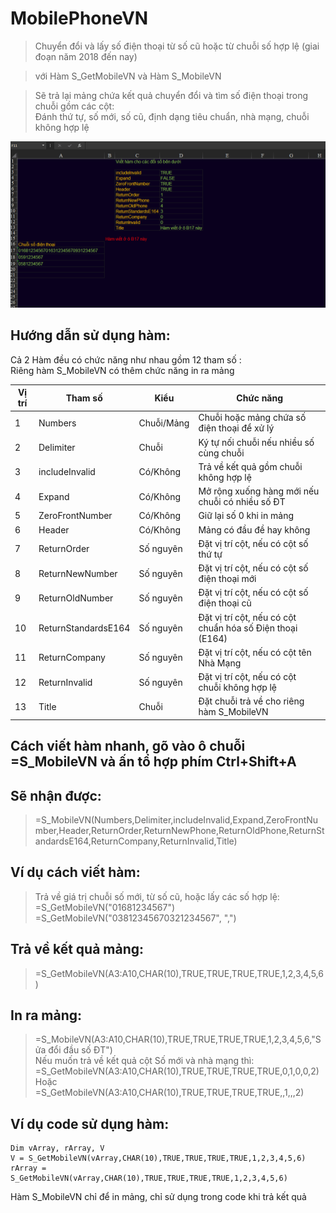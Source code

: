 # MobilePhoneVN
> Chuyển đổi và lấy số điện thoại từ số cũ hoặc từ chuỗi số hợp lệ (giai đoạn năm 2018 đến nay)
		
> với Hàm S_GetMobileVN và Hàm S_MobileVN				
				
> Sẽ trả lại mảng chứa kết quả chuyển đổi và tìm số điện thoại trong chuỗi gồm các cột: 				
Đánh thứ tự, số mới, số cũ, định dạng tiêu chuẩn, nhà mạng, chuỗi không hợp lệ


![Image](https://github.com/SanbiVN/MobilePhoneVN/blob/main/mobile_phone_VN.gif)
			
			
## Hướng dẫn sử dụng hàm:				
	
Cả 2 Hàm đều có chức năng như nhau gồm 12 tham số :			
Riêng hàm S_MobileVN có thêm chức năng in ra mảng	
	
Vị trí	|Tham số	|Kiểu	|Chức năng
------------ | -------------| -------------| -------------
1	|Numbers 	|Chuỗi/Mảng	|Chuỗi hoặc mảng chứa số điện thoại để xử lý
2	|Delimiter 	|Chuỗi	|Ký tự nối chuỗi nếu nhiều số cùng chuỗi
3	|includeInvalid 	|Có/Không	|Trả về kết quả gồm chuỗi không hợp lệ
4	|Expand 	|Có/Không	|Mở rộng xuống hàng mới nếu chuỗi có nhiều số ĐT
5	|ZeroFrontNumber 	|Có/Không	|Giữ lại số 0 khi in mảng
6	|Header 	|Có/Không	|Mảng có đầu đề hay không
7	|ReturnOrder 	|Số nguyên	|Đặt vị trí cột, nếu có cột số thứ tự
8	|ReturnNewNumber 	|Số nguyên	|Đặt vị trí cột, nếu có cột số điện thoại mới
9	|ReturnOldNumber 	|Số nguyên	|Đặt vị trí cột, nếu có cột số điện thoại cũ
10	|ReturnStandardsE164 	|Số nguyên	|Đặt vị trí cột, nếu có cột chuẩn hóa số Điện thoại (E164) 
11	|ReturnCompany 	|Số nguyên	|Đặt vị trí cột, nếu có cột tên Nhà Mạng
12	|ReturnInvalid 	|Số nguyên	|Đặt vị trí cột, nếu có cột chuỗi không hợp lệ
13	|Title 	|Chuỗi	|Đặt chuỗi trả về cho riêng hàm S_MobileVN
	
	
## Cách viết hàm nhanh, gõ vào ô chuỗi =S_MobileVN và ấn tổ hợp phím Ctrl+Shift+A			
## Sẽ nhận được: 
> =S_MobileVN(Numbers,Delimiter,includeInvalid,Expand,ZeroFrontNumber,Header,ReturnOrder,ReturnNewPhone,ReturnOldPhone,ReturnStandardsE164,ReturnCompany,ReturnInvalid,Title)			
				
## Ví dụ cách viết hàm:			
> Trả về giá trị chuỗi số mới, từ số cũ, hoặc lấy các số hợp lệ:		
> =S_GetMobileVN("01681234567")		
> =S_GetMobileVN("03812345670321234567", ",")		
## Trả về kết quả mảng:		
> =S_GetMobileVN(A3:A10,CHAR(10),TRUE,TRUE,TRUE,TRUE,1,2,3,4,5,6)		
## In ra mảng:		
> =S_MobileVN(A3:A10,CHAR(10),TRUE,TRUE,TRUE,TRUE,1,2,3,4,5,6,"Sửa đổi đầu số ĐT")		
> Nếu muốn trả về kết quả cột Số mới và nhà mạng thì:		
> =S_GetMobileVN(A3:A10,CHAR(10),TRUE,TRUE,TRUE,TRUE,0,1,0,0,2)		
> Hoặc =S_GetMobileVN(A3:A10,CHAR(10),TRUE,TRUE,TRUE,TRUE,,1,,,2)		
## Ví dụ code sử dụng hàm:
```VBA			
Dim vArray, rArray, V		
V = S_GetMobileVN(vArray,CHAR(10),TRUE,TRUE,TRUE,TRUE,1,2,3,4,5,6)		
rArray = S_GetMobileVN(vArray,CHAR(10),TRUE,TRUE,TRUE,TRUE,1,2,3,4,5,6)		
```
Hàm S_MobileVN chỉ để in mảng, chỉ sử dụng trong code khi trả kết quả	

